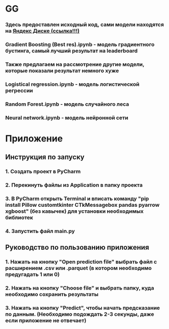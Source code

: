 # **GG**
### Здесь предоставлен исходный код, сами модели находятся на [Яндекс Диске (ссылка!!!)](https://disk.yandex.ru/d/bdNzksGVsdVhLw) 
### Gradient Boosting (Best res).ipynb - модель градиентного бустинга, самый лучший результат на leaderboard
### Также предлагаем на рассмотрение другие модели, которые показали результат немного хуже
### Logistical regression.ipynb - модель логистической регрессии
### Random Forest.ipynb - модель случайного леса
### Neural network.ipynb - модель нейронной сети

# Приложение 
## Инструкция по запуску
### 1. Создать проект в PyCharm
### 2. Перекинуть файлы из Application в папку проекта
### 3. В PyCharm открыть Terminal и вписать команду "pip install Pillow customtkinter CTkMessagebox pandas pyarrow xgboost" (без кавычек) для установки необходимых библиотек
### 4. Запустить файл main.py

## Руководство по пользованию приложения
### 1. Нажать на кнопку "Open prediction file" выбрать файл с расширением .csv или .parquet (в котором необходимо предугадать 1 или 0)
### 2. Нажать на кнопку "Choose file" и выбрать папку, куда необходимо сохранить результаты
### 3. Нажать на кнопку "Predict", чтобы начать предсказание по данным. (Необходимо подождать 2-3 секунды, даже если приложение не отвечает) 
